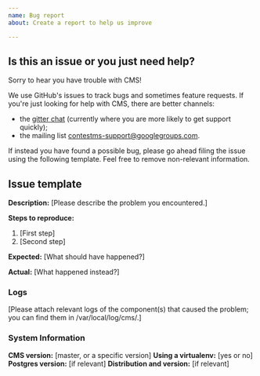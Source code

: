 ```yaml
---
name: Bug report
about: Create a report to help us improve

---
```


## Is this an issue or you just need help?

Sorry to hear you have trouble with CMS!

We use GitHub's issues to track bugs and sometimes feature requests. If you're just looking for help with CMS, there are better channels:
* the [gitter chat](https://gitter.im/cms-dev/cms) (currently where you are more likely to get support quickly);
* the mailing list <contestms-support@googlegroups.com>.

If instead you have found a possible bug, please go ahead filing the issue using the following template. Feel free to remove non-relevant information.

## Issue template

**Description:** [Please describe the problem you encountered.]

**Steps to reproduce:**
1. [First step]
2. [Second step]

**Expected:** [What should have happened?]

**Actual:** [What happened instead?]

### Logs

[Please attach relevant logs of the component(s) that caused the problem; you can find them in /var/local/log/cms/.]

### System Information

**CMS version:** [master, or a specific version]
**Using a virtualenv:** [yes or no]
**Postgres version:** [if relevant]
**Distribution and version:** [if relevant]

